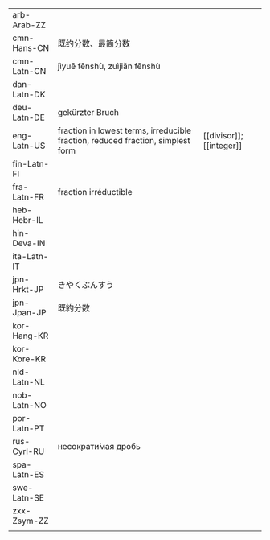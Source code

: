 | | | |
|-|-|-|
| arb-Arab-ZZ |  |  |
| cmn-Hans-CN | 既约分数、最简分数 |  |
| cmn-Latn-CN | jìyuē fēnshù, zuìjiǎn fēnshù |  |
| dan-Latn-DK |  |  |
| deu-Latn-DE | gekürzter Bruch |  |
| eng-Latn-US | fraction in lowest terms, irreducible fraction, reduced fraction, simplest form | [[divisor]]; [[integer]] |
| fin-Latn-FI |  |  |
| fra-Latn-FR | fraction irréductible |  |
| heb-Hebr-IL |  |  |
| hin-Deva-IN |  |  |
| ita-Latn-IT |  |  |
| jpn-Hrkt-JP | きやくぶんすう |  |
| jpn-Jpan-JP | 既約分数 |  |
| kor-Hang-KR |  |  |
| kor-Kore-KR |  |  |
| nld-Latn-NL |  |  |
| nob-Latn-NO |  |  |
| por-Latn-PT |  |  |
| rus-Cyrl-RU | несократи́мая дробь |  |
| spa-Latn-ES |  |  |
| swe-Latn-SE |  |  |
| zxx-Zsym-ZZ |  |  |
|  |  |  |